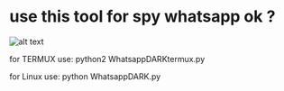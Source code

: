 # use this tool for spy whatsapp ok ?

![alt text](https://1.bp.blogspot.com/-Y4HnWo3L54s/Vf08_LGDIjI/AAAAAAAAAXI/VEFWuShFBkU/s1600/whatsapp_hacking.jpg)


for TERMUX use:  python2 WhatsappDARKtermux.py

for Linux use: python WhatsappDARK.py
